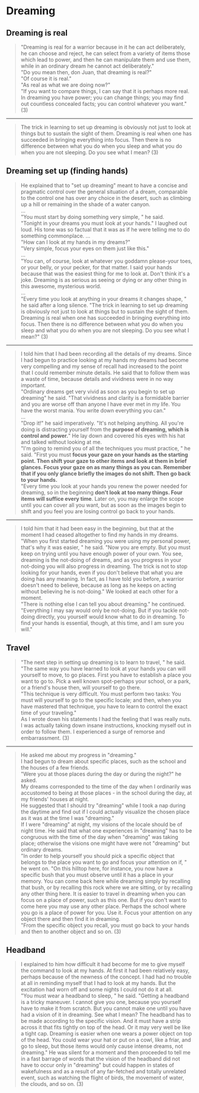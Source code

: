 # Dreaming

## Dreaming is real

> "Dreaming is real for a warrior because in it he can act deliberately, he can choose and reject, he can select from a variety of items those which lead to power, and then he can manipulate them and use them, while in an ordinary dream he cannot act deliberately."  
"Do you mean then, don Juan, that dreaming is real?"  
"Of course it is real."  
"As real as what we are doing now?"  
"If you want to compare things, I can say that it is perhaps more real. In dreaming you have power; you can change things; you may find out countless concealed facts; you can control whatever you want." (3)

---

> The trick in learning to set up dreaming is obviously not just to look at things but to sustain the sight of them. Dreaming is real when one has succeeded in bringing everything into focus. Then there is no difference between what you do when you sleep and what you do when you are not sleeping. Do you see what I mean? (3)

## Dreaming set up (finding hands)

> He explained that to "set up dreaming" meant to have a concise and pragmatic control over the general situation of a dream, comparable to the control one has over any choice in the desert, such as climbing up a hill or remaining in the shade of a water canyon.  
...  
"You must start by doing something very simple, " he said.  
"Tonight in your dreams you must look at your hands." I laughed out loud. His tone was so factual that it was as if he were telling me to do something commonplace. ...  
"How can I look at my hands in my dreams?"  
"Very simple, focus your eyes on them just like this."  
...  
"You can, of course, look at whatever you goddamn please-your toes, or your belly, or your pecker, for that matter. I said your hands because that was the easiest thing for me to look at. Don't think it's a joke. Dreaming is as serious as seeing or dying or any other thing in this awesome, mysterious world.  
...  
"Every time you look at anything in your dreams it changes shape, " he said after a long silence. "The trick in learning to set up dreaming is obviously not just to look at things but to sustain the sight of them. Dreaming is real when one has succeeded in bringing everything into focus. Then there is no difference between what you do when you sleep and what you do when you are not sleeping. Do you see what I mean?" (3)

---

> I told him that I had been recording all the details of my dreams. Since I had begun to practice looking at my hands my dreams had become very compelling and my sense of recall had increased to the point that I could remember minute details. He said that to follow them was a waste of time, because details and vividness were in no way important.  
"Ordinary dreams get very vivid as soon as you begin to set up dreaming" he said. "That vividness and clarity is a formidable barrier and you are worse off than anyone I have ever met in my life. You have the worst mania. You write down everything you can."  
...  
"Drop it!" he said imperatively. "It's not helping anything. All you're doing is distracting yourself from the **purpose of dreaming, which is control and power.**"
He lay down and covered his eyes with his hat and talked without looking at me.  
"I'm going to remind you of all the techniques you must practice, " he said. "First you must **focus your gaze on your hands as the starting point. Then shift your gaze to other items and look at them in brief glances. Focus your gaze on as many things as you can. Remember that if you only glance briefly the images do not shift. Then go back to your hands.**  
"Every time you look at your hands you renew the power needed for dreaming, so in the beginning **don't look at too many things. Four items will suffice every time**. Later on, you may enlarge the scope until you can cover all you want, but as soon as the images begin to shift and you feel you are losing control go back to your hands.  

---

> I told him that it had been easy in the beginning, but that at the moment I had ceased altogether to find my hands in my dreams.  
"When you first started dreaming you were using my personal power, that's why it was easier, " he said. "Now you are empty. But you must keep on trying until you have enough power of your own. You see, dreaming is the not-doing of dreams, and as you progress in your not-doing you will also progress in dreaming. The trick is not to stop looking for your hands, even if you don't believe that what you are doing has any meaning. In fact, as I have told you before, a warrior doesn't need to believe, because as long as he keeps on acting without believing he is not-doing." We looked at each other for a moment.  
"There is nothing else I can tell you about dreaming." he continued. "Everything I may say would only be not-doing. But if you tackle not-doing directly, you yourself would know what to do in dreaming. To find your hands is essential, though, at this time, and I am sure you will." 

## Travel

> "The next step in setting up dreaming is to learn to travel, " he said. "The same way you have learned to look at your hands you can will yourself to move, to go places. First you have to establish a place you want to go to. Pick a well known spot-perhaps your school, or a park, or a friend's house then, will yourself to go there.  
"This technique is very difficult. You must perform two tasks: You must will yourself to go to the specific locale; and then, when you have mastered that technique, you have to learn to control the exact time of your traveling."  
As I wrote down his statements I had the feeling that I was really nuts. I was actually taking down insane instructions, knocking myself out in order to follow them. I experienced a surge of remorse and embarrassment. (3)

---

> He asked me about my progress in "dreaming."  
I had begun to dream about specific places, such as the school and the houses of a few friends.  
"Were you at those places during the day or during the night?" he asked.  
My dreams corresponded to the time of the day when I ordinarily was accustomed to being at those places - in the school during the day, at my friends' houses at night.  
He suggested that I should try "dreaming" while I took a nap during the daytime and find out if I could actually visualize the chosen place as it was at the time I was "dreaming."  
If I were "dreaming" at night, my visions of the locale should be of night time. He said that what one experiences in "dreaming" has to be congruous with the time of the day when "dreaming" was taking place; otherwise the visions one might have were not "dreaming" but ordinary dreams.  
"In order to help yourself you should pick a specific object that belongs to the place you want to go and focus your attention on if, " he went on. "On this hilltop here, for instance, you now have a specific bush that you must observe until it has a place in your memory. You can come back here while dreaming simply by recalling that bush, or by recalling this rock where we are sitting, or by recalling any other thing here. It is easier to travel in dreaming when you can focus on a place of power, such as this one. But if you don't want to come here you may use any other place. Perhaps the school where you go is a place of power for you. Use it. Focus your attention on any object there and then find it in dreaming.  
"From the specific object you recall, you must go back to your hands and then to another object and so on. (3)

## Headband

> I explained to him how difficult it had become for me to give myself the command to look at my hands. At first it had been relatively easy, perhaps because of the newness of the concept. I had had no trouble at all in reminding myself that I had to look at my hands. But the excitation had worn off and some nights I could not do it at all.  
"You must wear a headband to sleep, " he said. "Getting a headband is a tricky maneuver. I cannot give you one, because you yourself have to make it from scratch. But you cannot make one until you have had a vision of it in dreaming. See what I mean? The headband has to be made according to the specific vision. And it must have a strip across it that fits tightly on top of the head. Or it may very well be like a tight cap. Dreaming is easier when one wears a power object on top of the head. You could wear your hat or put on a cowl, like a friar, and go to sleep, but those items would only cause intense dreams, not dreaming." 
He was silent for a moment and then proceeded to tell me in a fast barrage of words that the vision of the headband did not have to occur only in "dreaming" but could happen in states of wakefulness and as a result of any far-fetched and totally unrelated event, such as watching the flight of birds, the movement of water, the clouds, and so on. (3)

